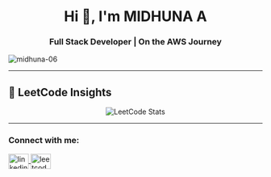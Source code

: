 <h1 align="center">Hi 👋, I'm MIDHUNA A</h1>
<h3 align="center">Full Stack Developer | On the AWS Journey</h3>

<p align="left">
  <img src="https://komarev.com/ghpvc/?username=midhuna-06&label=Profile%20views&color=0e75b6&style=flat" alt="midhuna-06" />
</p>

---



## 🧩 LeetCode Insights
<p align="center">
  <img src="https://leetcard.jacoblin.cool/midhuna06?theme=dark&font=Baloo%202&ext=contest" alt="LeetCode Stats" />
</p>

---



<h3 align="left">Connect with me:</h3>
<p align="left">
  <a href="https://linkedin.com/in/midhuna-a-504644291" target="_blank">
    <img align="center" src="https://raw.githubusercontent.com/rahuldkjain/github-profile-readme-generator/master/src/images/icons/Social/linked-in-alt.svg" alt="linkedin" height="30" width="40" />
  </a>
  <a href="https://leetcode.com/midhuna06" target="_blank">
    <img align="center" src="https://raw.githubusercontent.com/rahuldkjain/github-profile-readme-generator/master/src/images/icons/Social/leet-code.svg" alt="leetcode" height="30" width="40" />
  </a>
</p>
